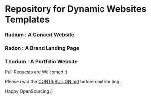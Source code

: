 # Repository for Dynamic Websites Templates

### Radium   : A Concert Website
### Radon    : A Brand Landing Page
### Thorium  : A Portfolio Website

Pull Requests are Welcomed :) 

Please read the [CONTRIBUTION.md](https://github.com/noob-master147/Radioactive/blob/master/CONTRIBUTION.md) before contributing.   

Happy OpenSourcing   :) 